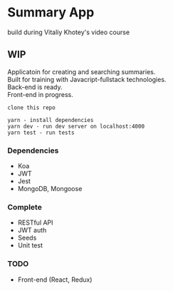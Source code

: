 # Summary App

build during Vitaliy Khotey's video course

## WIP

Applicatoin for creating and searching summaries.  
Built for training with Javacript-fullstack technologies.  
Back-end is ready.  
Front-end in progress.

```
clone this repo

yarn - install dependencies
yarn dev - run dev server on localhost:4000
yarn test - run tests
```

### Dependencies

* Koa
* JWT
* Jest
* MongoDB, Mongoose

### Complete

* RESTful API
* JWT auth
* Seeds
* Unit test

### TODO

* Front-end (React, Redux)
